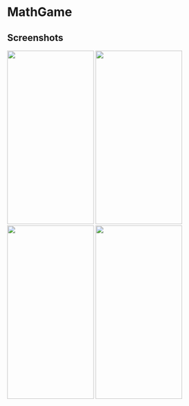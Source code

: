 # MathGame
## Screenshots
<img src="https://user-images.githubusercontent.com/80680671/198588375-c53f8233-d127-466e-aa23-96854265cffd.png" width="200" height="400" /> <img src="https://user-images.githubusercontent.com/80680671/198588467-3c0a6d22-c1e3-4bb7-8979-d0ede11c0e3d.png" width="200" height="400" /> <img src="https://user-images.githubusercontent.com/80680671/198588483-6a3dffe1-c72f-4e67-a1a9-8cae6624b79a.png" width="200" height="400" /> <img src="https://user-images.githubusercontent.com/80680671/198588504-d6456704-3ab7-4378-8fae-bff0d69aad1b.png" width="200" height="400" />

